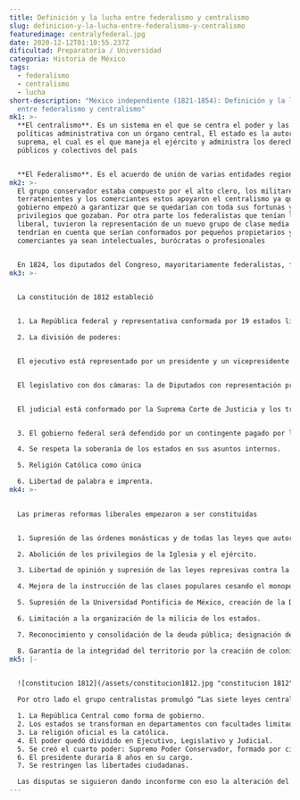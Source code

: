 ```yaml
---
title: Definición y la lucha entre federalismo y centralismo
slug: definicion-y-la-lucha-entre-federalismo-y-centralismo
featuredimage: centralyfederal.jpg
date: 2020-12-12T01:10:55.237Z
dificultad: Preparatoria / Universidad
categoria: Historia de México
tags:
  - federalismo
  - centralismo
  - lucha
short-description: "México independiente (1821-1854): Definición y la lucha
  entre federalismo y centralismo"
mk1: >-
  **El centralismo**. Es un sistema en el que se centra el poder y las funciones
  políticas administrativa con un órgano central, El estado es la autoridad
  suprema, el cual es el que maneja el ejército y administra los derechos
  públicos y colectivos del país  


  **El Federalismo**. Es el acuerdo de unión de varias entidades regionales llamadas estados las cuales delegan gran parte de su autonomía en un organismo general, los estados conservan su soberanía, sus leyes y autoridades propias.
mk2: >-
  El grupo conservador estaba compuesto por el alto clero, los militares, los
  terratenientes y los comerciantes estos apoyaron el centralismo ya que el
  gobierno empezó a garantizar que se quedarían con toda sus fortunas y los
  privilegios que gozaban. Por otra parte los federalistas que tenían la mente
  liberal, tuvieron la representación de un nuevo grupo de clase media la cual
  tendrían en cuenta que serían conformados por pequeños propietarios y
  comerciantes ya sean intelectuales, burócratas o profesionales


  En 1824, los diputados del Congreso, mayoritariamente federalistas, firmaron el Acta constitucional de los Estados Unidos Mexicanos y juraron la primera Constitución del país, la cual tenía influencias de la Constitución de Cádiz en 1812 y la Carta de Derechos de los Estados Unidos
mk3: >-
  

  La constitución de 1812 estableció


  1. La República federal y representativa conformada por 19 estados libres y soberanos, 4 territorios, un Distrito Federal.C

  2. La división de poderes:


  El ejecutivo está representado por un presidente y un vicepresidente electos por cuatro años.


  El legislativo con dos cámaras: la de Diputados con representación proporcional de la población y el Senado formado por dos miembros por cada estado.


  El judicial está conformado por la Suprema Corte de Justicia y los tribunales.


  3. El gobierno federal será defendido por un contingente pagado por los estados y con los impuestos cobrados en las aduanas.

  4. Se respeta la soberanía de los estados en sus asuntos internos.

  5. Religión Católica como única

  6. Libertad de palabra e imprenta.
mk4: >-
  

  Las primeras reformas liberales empezaron a ser constituidas  


  1. Supresión de las órdenes monásticas y de todas las leyes que autorizan a la iglesia atender cuestiones que en lo sucesivo serían competencia civil, como el contrato de matrimonio.

  2. Abolición de los privilegios de la Iglesia y el ejército.

  3. Libertad de opinión y supresión de las leyes represivas contra la prensa.

  4. Mejora de la instrucción de las clases populares cesando el monopolio de la iglesia en educación.

  5. Supresión de la Universidad Pontificia de México, creación de la Dirección General de Instrucción Pública y nuevos centros docentes.

  6. Limitación a la organización de la milicia de los estados.

  7. Reconocimiento y consolidación de la deuda pública; designación de fondos para pagar los intereses e hipotecas para amortizarlas más adelante.

  8. Garantía de la integridad del territorio por la creación de colonias que tuviesen por base el idioma, usos y costumbres mexicanas.
mk5: |-
  

  ![constitucion 1812](/assets/constitucion1812.jpg "constitucion 1812")

  Por otro lado el grupo centralistas promulgó “Las siete leyes centralistas”  con la cual se implementó la primera república centralista 

  1. La República Central como forma de gobierno. 
  2. Los estados se transforman en departamentos con facultades limitadas.
  3. La religión oficial es la católica.
  4. El poder quedó dividido en Ejecutivo, Legislativo y Judicial.
  5. Se creó el cuarto poder: Supremo Poder Conservador, formado por cinco personas con poderes absolutos, con facultades para declarar nulas las leyes o decretos, declarar incapacitados al presidente para gobernar o suspender a la Suprema Corte de Justicia y las sesiones del Congreso hasta por dos meses, entre otras.
  6. El presidente duraría 8 años en su cargo.
  7. Se restringen las libertades ciudadanas.

  Las disputas se siguieron dando inconforme con eso la alteración del congreso, en 1843 se promulgó un nuevo congreso constituyente el cual se le denominó Junta Nacional Legislativa la cual elaboró una nueva legislación “Bases Orgánicas” la cual estableció la segunda república centralista
---
```







